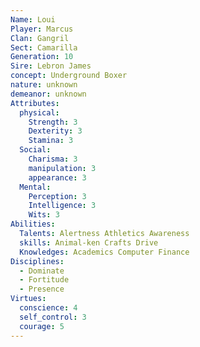 ```yaml
---
Name: Loui
Player: Marcus
Clan: Gangril
Sect: Camarilla
Generation: 10
Sire: Lebron James
concept: Underground Boxer
nature: unknown
demeanor: unknown
Attributes:
  physical:
    Strength: 3
    Dexterity: 3
    Stamina: 3
  Social:
    Charisma: 3
    manipulation: 3
    appearance: 3
  Mental:
    Perception: 3
    Intelligence: 3
    Wits: 3
Abilities:
  Talents: Alertness Athletics Awareness
  skills: Animal-ken Crafts Drive
  Knowledges: Academics Computer Finance
Disciplines:
  - Dominate
  - Fortitude
  - Presence
Virtues:
  conscience: 4
  self_control: 3
  courage: 5
---
```

